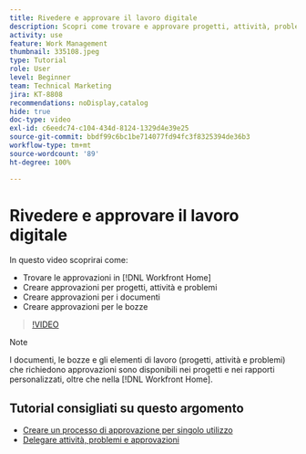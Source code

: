 ```yaml
---
title: Rivedere e approvare il lavoro digitale
description: Scopri come trovare e approvare progetti, attività, problemi, documenti e bozze in  [!DNL Workfront Home].
activity: use
feature: Work Management
thumbnail: 335108.jpeg
type: Tutorial
role: User
level: Beginner
team: Technical Marketing
jira: KT-8808
recommendations: noDisplay,catalog
hide: true
doc-type: video
exl-id: c6eedc74-c104-434d-8124-1329d4e39e25
source-git-commit: bbdf99c6bc1be714077fd94fc3f8325394de36b3
workflow-type: tm+mt
source-wordcount: '89'
ht-degree: 100%

---
```


# Rivedere e approvare il lavoro digitale

In questo video scoprirai come:

* Trovare le approvazioni in [!DNL Workfront Home]
* Creare approvazioni per progetti, attività e problemi
* Creare approvazioni per i documenti
* Creare approvazioni per le bozze

>[!VIDEO](https://video.tv.adobe.com/v/335108/?quality=12&learn=on&enablevpops=1)


>[!NOTE]
>
>I documenti, le bozze e gli elementi di lavoro (progetti, attività e problemi) che richiedono approvazioni sono disponibili nei progetti e nei rapporti personalizzati, oltre che nella [!DNL Workfront Home].

## Tutorial consigliati su questo argomento

* [Creare un processo di approvazione per singolo utilizzo](/help/manage-work/approval-processes-and-milestone-paths/create-a-single-use-approval-process.md)
* [Delegare attività, problemi e approvazioni](/help/manage-work/approval-processes-and-milestone-paths/delegate-approvals.md)


<!--
learn more URLS
Approving work
Home area for Reviewers
Guides
Home overview for Reviewers
Issue page overview
-->
